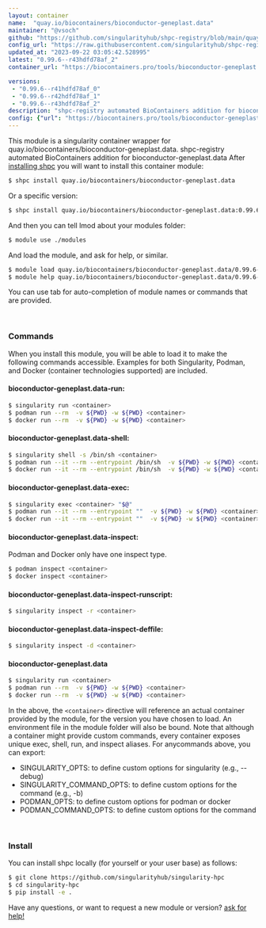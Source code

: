 ```yaml
---
layout: container
name:  "quay.io/biocontainers/bioconductor-geneplast.data"
maintainer: "@vsoch"
github: "https://github.com/singularityhub/shpc-registry/blob/main/quay.io/biocontainers/bioconductor-geneplast.data/container.yaml"
config_url: "https://raw.githubusercontent.com/singularityhub/shpc-registry/main/quay.io/biocontainers/bioconductor-geneplast.data/container.yaml"
updated_at: "2023-09-22 03:05:42.528995"
latest: "0.99.6--r43hdfd78af_2"
container_url: "https://biocontainers.pro/tools/bioconductor-geneplast.data"

versions:
 - "0.99.6--r41hdfd78af_0"
 - "0.99.6--r42hdfd78af_1"
 - "0.99.6--r43hdfd78af_2"
description: "shpc-registry automated BioContainers addition for bioconductor-geneplast.data"
config: {"url": "https://biocontainers.pro/tools/bioconductor-geneplast.data", "maintainer": "@vsoch", "description": "shpc-registry automated BioContainers addition for bioconductor-geneplast.data", "latest": {"0.99.6--r43hdfd78af_2": "sha256:68c8bebd69cf240fed57532958934ef7d4dc899befaca755876873e968187fb1"}, "tags": {"0.99.6--r41hdfd78af_0": "sha256:c50f566af4fabb8dfe72d18b0c7cf751a5c040f3b0b40ad058a3c720085ffe9d", "0.99.6--r42hdfd78af_1": "sha256:7dc74ca635be29e237ee383f9b9dd18fa1a6f75f7eebf76c37976181bba9a105", "0.99.6--r43hdfd78af_2": "sha256:68c8bebd69cf240fed57532958934ef7d4dc899befaca755876873e968187fb1"}, "docker": "quay.io/biocontainers/bioconductor-geneplast.data"}
---
```


This module is a singularity container wrapper for quay.io/biocontainers/bioconductor-geneplast.data.
shpc-registry automated BioContainers addition for bioconductor-geneplast.data
After [installing shpc](#install) you will want to install this container module:


```bash
$ shpc install quay.io/biocontainers/bioconductor-geneplast.data
```

Or a specific version:

```bash
$ shpc install quay.io/biocontainers/bioconductor-geneplast.data:0.99.6--r43hdfd78af_2
```

And then you can tell lmod about your modules folder:

```bash
$ module use ./modules
```

And load the module, and ask for help, or similar.

```bash
$ module load quay.io/biocontainers/bioconductor-geneplast.data/0.99.6--r43hdfd78af_2
$ module help quay.io/biocontainers/bioconductor-geneplast.data/0.99.6--r43hdfd78af_2
```

You can use tab for auto-completion of module names or commands that are provided.

<br>

### Commands

When you install this module, you will be able to load it to make the following commands accessible.
Examples for both Singularity, Podman, and Docker (container technologies supported) are included.

#### bioconductor-geneplast.data-run:

```bash
$ singularity run <container>
$ podman run --rm  -v ${PWD} -w ${PWD} <container>
$ docker run --rm  -v ${PWD} -w ${PWD} <container>
```

#### bioconductor-geneplast.data-shell:

```bash
$ singularity shell -s /bin/sh <container>
$ podman run --it --rm --entrypoint /bin/sh  -v ${PWD} -w ${PWD} <container>
$ docker run --it --rm --entrypoint /bin/sh  -v ${PWD} -w ${PWD} <container>
```

#### bioconductor-geneplast.data-exec:

```bash
$ singularity exec <container> "$@"
$ podman run --it --rm --entrypoint ""  -v ${PWD} -w ${PWD} <container> "$@"
$ docker run --it --rm --entrypoint ""  -v ${PWD} -w ${PWD} <container> "$@"
```

#### bioconductor-geneplast.data-inspect:

Podman and Docker only have one inspect type.

```bash
$ podman inspect <container>
$ docker inspect <container>
```

#### bioconductor-geneplast.data-inspect-runscript:

```bash
$ singularity inspect -r <container>
```

#### bioconductor-geneplast.data-inspect-deffile:

```bash
$ singularity inspect -d <container>
```



#### bioconductor-geneplast.data

```bash
$ singularity run <container>
$ podman run --rm  -v ${PWD} -w ${PWD} <container>
$ docker run --rm  -v ${PWD} -w ${PWD} <container>
```


In the above, the `<container>` directive will reference an actual container provided
by the module, for the version you have chosen to load. An environment file in the
module folder will also be bound. Note that although a container
might provide custom commands, every container exposes unique exec, shell, run, and
inspect aliases. For anycommands above, you can export:

 - SINGULARITY_OPTS: to define custom options for singularity (e.g., --debug)
 - SINGULARITY_COMMAND_OPTS: to define custom options for the command (e.g., -b)
 - PODMAN_OPTS: to define custom options for podman or docker
 - PODMAN_COMMAND_OPTS: to define custom options for the command

<br>

### Install

You can install shpc locally (for yourself or your user base) as follows:

```bash
$ git clone https://github.com/singularityhub/singularity-hpc
$ cd singularity-hpc
$ pip install -e .
```

Have any questions, or want to request a new module or version? [ask for help!](https://github.com/singularityhub/singularity-hpc/issues)